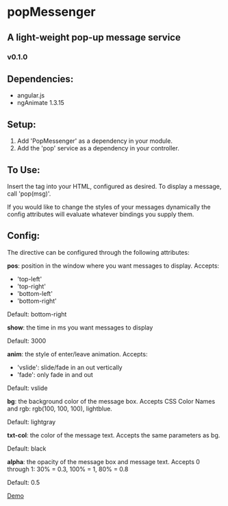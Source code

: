 # popMessenger
## A light-weight pop-up message service
### v0.1.0

## Dependencies:
  - angular.js
  - ngAnimate 1.3.15

## Setup:
  1. Add 'PopMessenger' as a dependency in your module.
  2. Add the 'pop' service as a dependency in your controller.

## To Use:
 Insert the <pop-message> tag into your HTML, configured as desired.
 To display a message, call 'pop(msg)'.

 If you would like to change the styles of your messages dynamically
 the config attributes will evaluate whatever bindings you supply them.

## Config:
The <pop-message> directive can be configured through the following attributes:

**pos**: position in the window where you want messages to display.
Accepts:
- 'top-left'
- 'top-right'
- 'bottom-left'
- 'bottom-right'

Default: bottom-right

**show**: the time in ms you want messages to display

Default: 3000

**anim**: the style of enter/leave animation.
Accepts:
- 'vslide': slide/fade in an out vertically
- 'fade': only fade in and out

Default: vslide

**bg**: the background color of the message box.  Accepts CSS Color Names and rgb:
rgb(100, 100, 100), lightblue.

Default: lightgray

**txt-col**: the color of the message text.  Accepts the same parameters as bg.

Default: black

**alpha**: the opacity of the message box and message text.  Accepts 0 through 1:
30% = 0.3, 100% = 1, 80% = 0.8

Default: 0.5

[Demo](http://plnkr.co/edit/3GH3Iznr3JDeLqGna9DB?p=preview)